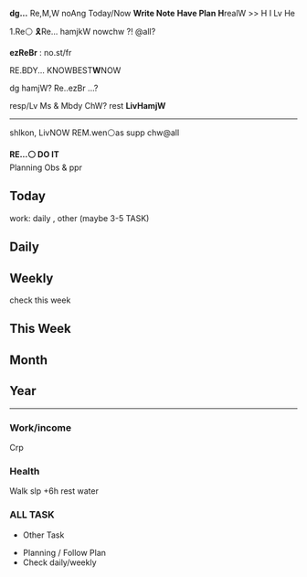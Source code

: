 **dg...** Re,M,W  noAng
Today/Now
**Write Note**
**Have Plan**
**H**realW >> H I Lv He 

1.Re⚪
🎗Re... hamjkW
nowchw ?! @all?

**ezReBr** : no.st/fr

RE.BDY... KNOWBEST**W**NOW

dg hamjW? Re..ezBr ...?

resp/Lv Ms & Mbdy
ChW? rest **LivHamjW**

---

shlkon, LivNOW
REM.wen⚪as supp
chw@all

**RE...⚪ DO IT**  
Planning
Obs & ppr

## Today
work: daily , other (maybe 3-5 TASK)

## Daily

## Weekly
check this week

## This Week

## Month

## Year

---

### Work/income
Crp

### Health
Walk
slp +6h
rest
water

### ALL TASK

- Other Task

* Planning / Follow Plan
* Check daily/weekly


